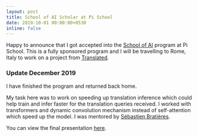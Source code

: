 ```yaml
---
layout: post
title: School of AI Scholar at Pi School
date: 2019-10-01 00:00:00+0530
inline: false
---
```


Happy to announce that I got accepted into the [School of AI](https://picampus-school.com/programme/school-of-ai/) program at Pi School. This is a fully sponsored program and I will be travelling to Rome, Italy to work on a project from [Translated](https://translated.com/welcome).

### Update December 2019

I have finished the program and returned back home. 

My task here was to work on speeding up translation inference which could help train and infer faster for the translation queries received. I worked with transformers and dynamic convolution mechanism instead of self-attention which speed up the model. I was mentored by [Sébastien Bratières](https://www.linkedin.com/in/sebastien-bratieres).

You can view the final presentation [here](https://www.youtube.com/watch?v=AipA4og0cIw&ab_channel=PiSchool).

